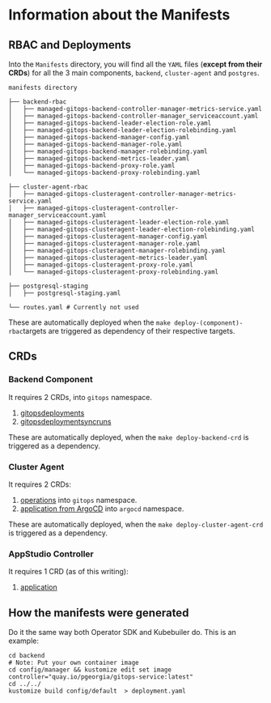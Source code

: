 # Information about the Manifests

## RBAC and Deployments

Into the `Manifests` directory, you will find all the `YAML` files (**except from their CRDs**) for all the 3 main components, `backend`, `cluster-agent` and `postgres`.

```shell
manifests directory

├── backend-rbac
│   ├── managed-gitops-backend-controller-manager-metrics-service.yaml
│   ├── managed-gitops-backend-controller-manager_serviceaccount.yaml
│   ├── managed-gitops-backend-leader-election-role.yaml
│   ├── managed-gitops-backend-leader-election-rolebinding.yaml
│   ├── managed-gitops-backend-manager-config.yaml
│   ├── managed-gitops-backend-manager-role.yaml
│   ├── managed-gitops-backend-manager-rolebinding.yaml
│   ├── managed-gitops-backend-metrics-leader.yaml
│   ├── managed-gitops-backend-proxy-role.yaml
│   └── managed-gitops-backend-proxy-rolebinding.yaml

├── cluster-agent-rbac
│   ├── managed-gitops-clusteragent-controller-manager-metrics-service.yaml
│   ├── managed-gitops-clusteragent-controller-manager_serviceaccount.yaml
│   ├── managed-gitops-clusteragent-leader-election-role.yaml
│   ├── managed-gitops-clusteragent-leader-election-rolebinding.yaml
│   ├── managed-gitops-clusteragent-manager-config.yaml
│   ├── managed-gitops-clusteragent-manager-role.yaml
│   ├── managed-gitops-clusteragent-manager-rolebinding.yaml
│   ├── managed-gitops-clusteragent-metrics-leader.yaml
│   ├── managed-gitops-clusteragent-proxy-role.yaml
│   └── managed-gitops-clusteragent-proxy-rolebinding.yaml

├── postgresql-staging
│   ├── postgresql-staging.yaml

└── routes.yaml # Currently not used
```

These are automatically deployed when the `make deploy-(component)-rbac`targets are triggered as dependency of their respective targets.

## CRDs

### Backend Component

It requires 2 CRDs, into `gitops` namespace.

1. [gitopsdeployments](../backend/config/crd/bases/managed-gitops.redhat.com_gitopsdeployments.yaml)
2. [gitopsdeploymentsyncruns](../backend/config/crd/bases/managed-gitops.redhat.com_gitopsdeploymentsyncruns.yaml)

These are automatically deployed, when the `make deploy-backend-crd` is triggered as a dependency.

### Cluster Agent

It requires 2 CRDs:

1. [operations](../backend-shared/config/crd/bases/managed-gitops.redhat.com_operations.yaml) into `gitops` namespace.
2. [application from ArgoCD](https://raw.githubusercontent.com/argoproj/argo-cd/release-2.2/manifests/crds/application-crd.yaml) into `argocd` namespace.

These are automatically deployed, when the `make deploy-cluster-agent-crd` is triggered as a dependency.

### AppStudio Controller

It requires 1 CRD (as of this writing):
1. [application](https://github.com/redhat-appstudio/application-service/blob/main/api/v1alpha1/application_types.go)

## How the manifests were generated

Do it the same way both Operator SDK and Kubebuiler do.
This is an example:

```shell=
cd backend
# Note: Put your own container image
cd config/manager && kustomize edit set image controller="quay.io/pgeorgia/gitops-service:latest"
cd ../../
kustomize build config/default  > deployment.yaml
```
